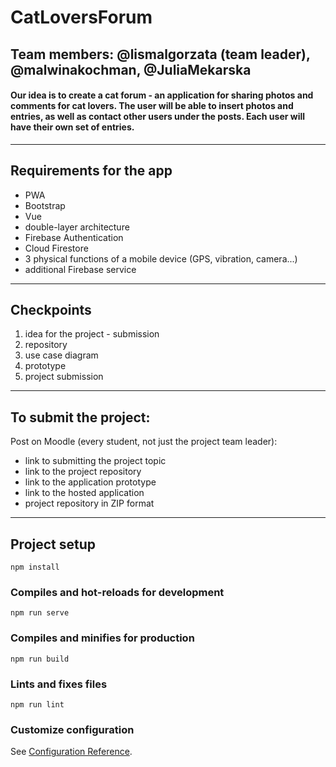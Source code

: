 # CatLoversForum
## Team members: @lismalgorzata (team leader), @malwinakochman, @JuliaMekarska


#### Our idea is to create a cat forum - an application for sharing photos and comments for cat lovers. The user will be able to insert photos and entries, as well as contact other users under the posts. Each user will have their own set of entries.
---
## Requirements for the app
- PWA
- Bootstrap
- Vue
- double-layer architecture
- Firebase Authentication
- Cloud Firestore
- 3 physical functions of a mobile device (GPS, vibration, camera...)
- additional Firebase service
---
## Checkpoints
1. idea for the project - submission
1. repository 
1. use case diagram
1. prototype
1. project submission
---
## To submit the project:
Post on Moodle (every student, not just the project team leader):
- link to submitting the project topic
- link to the project repository
- link to the application prototype
- link to the hosted application
- project repository in ZIP format
---

## Project setup
```
npm install
```

### Compiles and hot-reloads for development
```
npm run serve
```

### Compiles and minifies for production
```
npm run build
```

### Lints and fixes files
```
npm run lint
```

### Customize configuration
See [Configuration Reference](https://cli.vuejs.org/config/).
